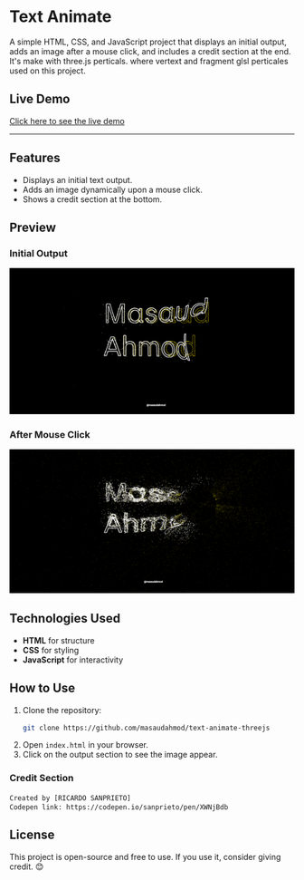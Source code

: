 # Text Animate

A simple HTML, CSS, and JavaScript project that displays an initial output, adds an image after a mouse click, and includes a credit section at the end. It's make with three.js perticals. where vertext and fragment glsl perticales used on this project.

## Live Demo

[Click here to see the live demo](https://masaudahmod.github.io/text-animate-threejs/)

---

## Features

- Displays an initial text output.
- Adds an image dynamically upon a mouse click.
- Shows a credit section at the bottom.

## Preview

### Initial Output

![Image preview](/assets/initial.png)

### After Mouse Click

![Image Preview](/assets/mouse-clicks.png)

## Technologies Used

- **HTML** for structure
- **CSS** for styling
- **JavaScript** for interactivity

## How to Use

1. Clone the repository:
   ```bash
   git clone https://github.com/masaudahmod/text-animate-threejs
   ```
2. Open `index.html` in your browser.
3. Click on the output section to see the image appear.

### Credit Section

```
Created by [RICARDO SANPRIETO]
Codepen link: https://codepen.io/sanprieto/pen/XWNjBdb
```

## License

This project is open-source and free to use. If you use it, consider giving credit. 😊